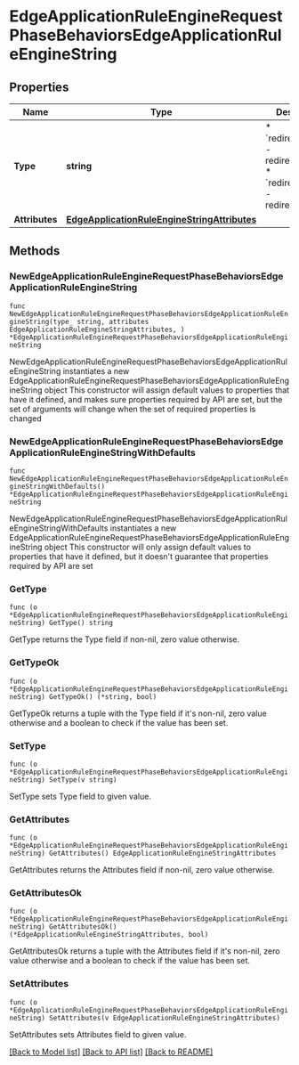 # EdgeApplicationRuleEngineRequestPhaseBehaviorsEdgeApplicationRuleEngineString

## Properties

Name | Type | Description | Notes
------------ | ------------- | ------------- | -------------
**Type** | **string** | * &#x60;redirect_to_301&#x60; - redirect_to_301 * &#x60;redirect_to_302&#x60; - redirect_to_302 | 
**Attributes** | [**EdgeApplicationRuleEngineStringAttributes**](EdgeApplicationRuleEngineStringAttributes.md) |  | 

## Methods

### NewEdgeApplicationRuleEngineRequestPhaseBehaviorsEdgeApplicationRuleEngineString

`func NewEdgeApplicationRuleEngineRequestPhaseBehaviorsEdgeApplicationRuleEngineString(type_ string, attributes EdgeApplicationRuleEngineStringAttributes, ) *EdgeApplicationRuleEngineRequestPhaseBehaviorsEdgeApplicationRuleEngineString`

NewEdgeApplicationRuleEngineRequestPhaseBehaviorsEdgeApplicationRuleEngineString instantiates a new EdgeApplicationRuleEngineRequestPhaseBehaviorsEdgeApplicationRuleEngineString object
This constructor will assign default values to properties that have it defined,
and makes sure properties required by API are set, but the set of arguments
will change when the set of required properties is changed

### NewEdgeApplicationRuleEngineRequestPhaseBehaviorsEdgeApplicationRuleEngineStringWithDefaults

`func NewEdgeApplicationRuleEngineRequestPhaseBehaviorsEdgeApplicationRuleEngineStringWithDefaults() *EdgeApplicationRuleEngineRequestPhaseBehaviorsEdgeApplicationRuleEngineString`

NewEdgeApplicationRuleEngineRequestPhaseBehaviorsEdgeApplicationRuleEngineStringWithDefaults instantiates a new EdgeApplicationRuleEngineRequestPhaseBehaviorsEdgeApplicationRuleEngineString object
This constructor will only assign default values to properties that have it defined,
but it doesn't guarantee that properties required by API are set

### GetType

`func (o *EdgeApplicationRuleEngineRequestPhaseBehaviorsEdgeApplicationRuleEngineString) GetType() string`

GetType returns the Type field if non-nil, zero value otherwise.

### GetTypeOk

`func (o *EdgeApplicationRuleEngineRequestPhaseBehaviorsEdgeApplicationRuleEngineString) GetTypeOk() (*string, bool)`

GetTypeOk returns a tuple with the Type field if it's non-nil, zero value otherwise
and a boolean to check if the value has been set.

### SetType

`func (o *EdgeApplicationRuleEngineRequestPhaseBehaviorsEdgeApplicationRuleEngineString) SetType(v string)`

SetType sets Type field to given value.


### GetAttributes

`func (o *EdgeApplicationRuleEngineRequestPhaseBehaviorsEdgeApplicationRuleEngineString) GetAttributes() EdgeApplicationRuleEngineStringAttributes`

GetAttributes returns the Attributes field if non-nil, zero value otherwise.

### GetAttributesOk

`func (o *EdgeApplicationRuleEngineRequestPhaseBehaviorsEdgeApplicationRuleEngineString) GetAttributesOk() (*EdgeApplicationRuleEngineStringAttributes, bool)`

GetAttributesOk returns a tuple with the Attributes field if it's non-nil, zero value otherwise
and a boolean to check if the value has been set.

### SetAttributes

`func (o *EdgeApplicationRuleEngineRequestPhaseBehaviorsEdgeApplicationRuleEngineString) SetAttributes(v EdgeApplicationRuleEngineStringAttributes)`

SetAttributes sets Attributes field to given value.



[[Back to Model list]](../README.md#documentation-for-models) [[Back to API list]](../README.md#documentation-for-api-endpoints) [[Back to README]](../README.md)


